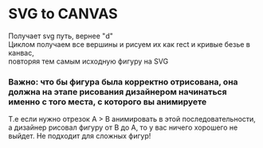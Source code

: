 # SVG to CANVAS
Получает svg путь, вернее "d"
<br>
Циклом получаем все вершины и рисуем их как rect и кривые безье в канвас, 
<br>
повторяя тем самым исходную фигуру на SVG

### Важно: что бы фигура была корректно отрисована, она должна на этапе рисования дизайнером начинаться именно с того места, с которого вы анимируете
Т.е если нужно отрезок A > B анимировать в этой последовательности, а дизайнер рисовал фигуру от B до A, то у вас ничего хорошего не выйдет.
Не подходит для сложных фигур!
